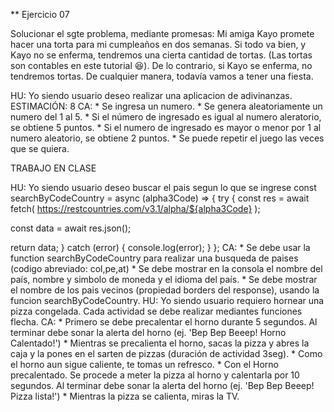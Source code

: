 ** Ejercicio 07

Solucionar el sgte problema, mediante promesas: Mi amiga Kayo promete hacer una torta para mi cumpleaños en dos semanas. Si todo va bien, y Kayo no se enferma, tendremos una cierta cantidad de tortas. (Las tortas son contables en este tutorial 😆). De lo contrario, si Kayo se enferma, no tendremos tortas. De cualquier manera, todavía vamos a tener una fiesta.

HU: Yo siendo usuario deseo realizar una aplicacion de adivinanzas. ESTIMACIÓN: 8 CA: * Se ingresa un numero. * Se genera aleatoriamente un numero del 1 al 5. * Si el número de ingresado es igual al numero aleratorio, se obtiene 5 puntos. * Si el numero de ingresado es mayor o menor por 1 al numero aleatorio, se obtiene 2 puntos. * Se puede repetir el juego las veces que se quiera.

TRABAJO EN CLASE

HU: Yo siendo usuario deseo buscar el pais segun lo que se ingrese
const searchByCodeCountry = async (alpha3Code) => { try { const res = await fetch( https://restcountries.com/v3.1/alpha/${alpha3Code} );

const data = await res.json();

return data;
} catch (error) { console.log(error); } };
CA: * Se debe usar la function searchByCodeCountry para realizar una busqueda de paises (codigo abreviado: col,pe,at)
    * Se debe mostrar en la consola el nombre del país, nombre y simbolo de moneda y el idioma del país.
    * Se debe mostrar el nombre de los pais vecinos (propiedad borders del response), usando la funcion searchByCodeCountry.
HU: Yo siendo usuario requiero hornear una pizza congelada. Cada actividad se debe realizar mediantes funciones flecha. CA: * Primero se debe precalentar el horno durante 5 segundos. Al terminar debe sonar la alerta del horno (ej. 'Bep Bep Beeep! Horno Calentado!') * Mientras se precalienta el horno, sacas la pizza y abres la caja y la pones en el sarten de pizzas (duración de actividad 3seg). * Como el horno aun sigue caliente, te tomas un refresco. * Con el Horno precalentado. Se procede a meter la pizza al horno y calentarla por 10 segundos. Al terminar debe sonar la alerta del horno (ej. 'Bep Bep Beeep! Pizza lista!') * Mientras la pizza se calienta, miras la TV.